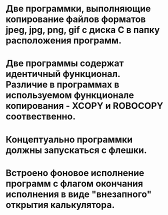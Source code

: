 <h1>Две программки, выполняющие копирование файлов форматов jpeg, jpg, png, gif с диска C в папку расположения программ.
<h1>Две программы содержат идентичный функционал. Различие в программах в используемом функционале копирования - XCOPY и ROBOCOPY соотвественно.
<h1>Концептуально программки должны запускаться с флешки.
<h1>Встроено фоновое исполнение программ с флагом окончания исполнения в виде "внезапного" открытия калькулятора.
